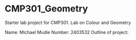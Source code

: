 # CMP301_Geometry
Starter lab project for CMP301. Lab on Colour and Geometry

Name: Michael Mudie
Number: 2403532
Outline of project:
